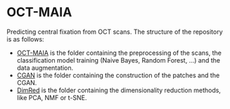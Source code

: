 # OCT-MAIA
Predicting central fixation from OCT scans. The structure of the repository is as follows: 
- [OCT-MAIA](OCT-MAIA) is the folder containing the preprocessing of the scans, the classification model training (Naive Bayes, Random Forest, ...) and the data augmentation. 
- [CGAN](CGAN) is the folder containing the construction of the patches and the CGAN. 
- [DimRed](DimRed) is the folder containing the dimensionality reduction methods, like PCA, NMF or t-SNE. 
